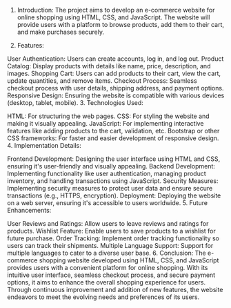 1. Introduction:
The project aims to develop an e-commerce website for online shopping using HTML, CSS, and JavaScript. The website will provide users with a platform to browse products, add them to their cart, and make purchases securely.

2. Features:

User Authentication: Users can create accounts, log in, and log out.
Product Catalog: Display products with details like name, price, description, and images.
Shopping Cart: Users can add products to their cart, view the cart, update quantities, and remove items.
Checkout Process: Seamless checkout process with user details, shipping address, and payment options.
Responsive Design: Ensuring the website is compatible with various devices (desktop, tablet, mobile).
3. Technologies Used:

HTML: For structuring the web pages.
CSS: For styling the website and making it visually appealing.
JavaScript: For implementing interactive features like adding products to the cart, validation, etc.
Bootstrap or other CSS frameworks: For faster and easier development of responsive design.
4. Implementation Details:

Frontend Development: Designing the user interface using HTML and CSS, ensuring it's user-friendly and visually appealing.
Backend Development: Implementing functionality like user authentication, managing product inventory, and handling transactions using JavaScript.
Security Measures: Implementing security measures to protect user data and ensure secure transactions (e.g., HTTPS, encryption).
Deployment: Deploying the website on a web server, ensuring it's accessible to users worldwide.
5. Future Enhancements:

User Reviews and Ratings: Allow users to leave reviews and ratings for products.
Wishlist Feature: Enable users to save products to a wishlist for future purchase.
Order Tracking: Implement order tracking functionality so users can track their shipments.
Multiple Language Support: Support for multiple languages to cater to a diverse user base.
6. Conclusion:
The e-commerce shopping website developed using HTML, CSS, and JavaScript provides users with a convenient platform for online shopping. With its intuitive user interface, seamless checkout process, and secure payment options, it aims to enhance the overall shopping experience for users. Through continuous improvement and addition of new features, the website endeavors to meet the evolving needs and preferences of its users.






